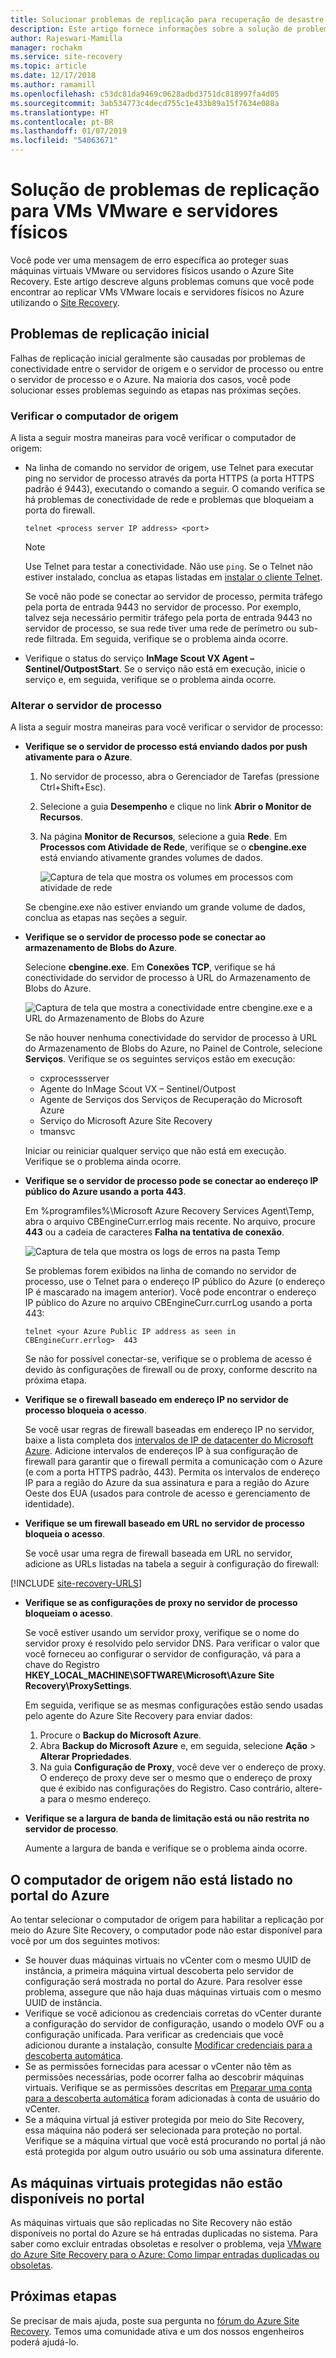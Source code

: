 ```yaml
---
title: Solucionar problemas de replicação para recuperação de desastre de VMs VMware e servidores físicos para o Azure usando o Azure Site Recovery | Microsoft Docs
description: Este artigo fornece informações sobre a solução de problemas comuns de replicação durante a recuperação de desastre de VMs VMware e servidores físicos para o Azure usando o Azure Site Recovery.
author: Rajeswari-Mamilla
manager: rochakm
ms.service: site-recovery
ms.topic: article
ms.date: 12/17/2018
ms.author: ramamill
ms.openlocfilehash: c53dc81da9469c0628adbd3751dc818997fa4d05
ms.sourcegitcommit: 3ab534773c4decd755c1e433b89a15f7634e088a
ms.translationtype: HT
ms.contentlocale: pt-BR
ms.lasthandoff: 01/07/2019
ms.locfileid: "54063671"
---
```

# <a name="troubleshoot-replication-issues-for-vmware-vms-and-physical-servers"></a>Solução de problemas de replicação para VMs VMware e servidores físicos

Você pode ver uma mensagem de erro específica ao proteger suas máquinas virtuais VMware ou servidores físicos usando o Azure Site Recovery. Este artigo descreve alguns problemas comuns que você pode encontrar ao replicar VMs VMware locais e servidores físicos no Azure utilizando o [Site Recovery](site-recovery-overview.md).

## <a name="initial-replication-issues"></a>Problemas de replicação inicial

Falhas de replicação inicial geralmente são causadas por problemas de conectividade entre o servidor de origem e o servidor de processo ou entre o servidor de processo e o Azure. Na maioria dos casos, você pode solucionar esses problemas seguindo as etapas nas próximas seções.

### <a name="check-the-source-machine"></a>Verificar o computador de origem

A lista a seguir mostra maneiras para você verificar o computador de origem:

*  Na linha de comando no servidor de origem, use Telnet para executar ping no servidor de processo através da porta HTTPS (a porta HTTPS padrão é 9443), executando o comando a seguir. O comando verifica se há problemas de conectividade de rede e problemas que bloqueiam a porta do firewall.


   `telnet <process server IP address> <port>`


   > [!NOTE]
   > Use Telnet para testar a conectividade. Não use `ping`. Se o Telnet não estiver instalado, conclua as etapas listadas em [instalar o cliente Telnet](https://technet.microsoft.com/library/cc771275(v=WS.10).aspx).

   Se você não pode se conectar ao servidor de processo, permita tráfego pela porta de entrada 9443 no servidor de processo. Por exemplo, talvez seja necessário permitir tráfego pela porta de entrada 9443 no servidor de processo, se sua rede tiver uma rede de perímetro ou sub-rede filtrada. Em seguida, verifique se o problema ainda ocorre.

*  Verifique o status do serviço **InMage Scout VX Agent – Sentinel/OutpostStart**. Se o serviço não está em execução, inicie o serviço e, em seguida, verifique se o problema ainda ocorre.   

### <a name="check-the-process-server"></a>Alterar o servidor de processo

A lista a seguir mostra maneiras para você verificar o servidor de processo:

*  **Verifique se o servidor de processo está enviando dados por push ativamente para o Azure**.

   1. No servidor de processo, abra o Gerenciador de Tarefas (pressione Ctrl+Shift+Esc).
   2. Selecione a guia **Desempenho** e clique no link **Abrir o Monitor de Recursos**. 
   3. Na página **Monitor de Recursos**, selecione a guia **Rede**. Em **Processos com Atividade de Rede**, verifique se o **cbengine.exe** está enviando ativamente grandes volumes de dados.

        ![Captura de tela que mostra os volumes em processos com atividade de rede](./media/vmware-azure-troubleshoot-replication/cbengine.png)

   Se cbengine.exe não estiver enviando um grande volume de dados, conclua as etapas nas seções a seguir.

*  **Verifique se o servidor de processo pode se conectar ao armazenamento de Blobs do Azure**.

   Selecione **cbengine.exe**. Em **Conexões TCP**, verifique se há conectividade do servidor de processo à URL do Armazenamento de Blobs do Azure.

   ![Captura de tela que mostra a conectividade entre cbengine.exe e a URL do Armazenamento de Blobs do Azure](./media/vmware-azure-troubleshoot-replication/rmonitor.png)

   Se não houver nenhuma conectividade do servidor de processo à URL do Armazenamento de Blobs do Azure, no Painel de Controle, selecione **Serviços**. Verifique se os seguintes serviços estão em execução:

   *  cxprocessserver
   *  Agente do InMage Scout VX – Sentinel/Outpost
   *  Agente de Serviços dos Serviços de Recuperação do Microsoft Azure
   *  Serviço do Microsoft Azure Site Recovery
   *  tmansvc

   Iniciar ou reiniciar qualquer serviço que não está em execução. Verifique se o problema ainda ocorre.

*  **Verifique se o servidor de processo pode se conectar ao endereço IP público do Azure usando a porta 443**.

   Em %programfiles%\Microsoft Azure Recovery Services Agent\Temp, abra o arquivo CBEngineCurr.errlog mais recente. No arquivo, procure **443** ou a cadeia de caracteres **Falha na tentativa de conexão**.

   ![Captura de tela que mostra os logs de erros na pasta Temp](./media/vmware-azure-troubleshoot-replication/logdetails1.png)

   Se problemas forem exibidos na linha de comando no servidor de processo, use o Telnet para o endereço IP público do Azure (o endereço IP é mascarado na imagem anterior). Você pode encontrar o endereço IP público do Azure no arquivo CBEngineCurr.currLog usando a porta 443:

   `telnet <your Azure Public IP address as seen in CBEngineCurr.errlog>  443`

   Se não for possível conectar-se, verifique se o problema de acesso é devido às configurações de firewall ou de proxy, conforme descrito na próxima etapa.

*  **Verifique se o firewall baseado em endereço IP no servidor de processo bloqueia o acesso**.

   Se você usar regras de firewall baseadas em endereço IP no servidor, baixe a lista completa dos [intervalos de IP de datacenter do Microsoft Azure](https://www.microsoft.com/download/details.aspx?id=41653). Adicione intervalos de endereços IP à sua configuração de firewall para garantir que o firewall permita a comunicação com o Azure (e com a porta HTTPS padrão, 443). Permita os intervalos de endereço IP para a região do Azure da sua assinatura e para a região do Azure Oeste dos EUA (usados para controle de acesso e gerenciamento de identidade).

*  **Verifique se um firewall baseado em URL no servidor de processo bloqueia o acesso**.

   Se você usar uma regra de firewall baseada em URL no servidor, adicione as URLs listadas na tabela a seguir à configuração do firewall:

[!INCLUDE [site-recovery-URLS](../../includes/site-recovery-URLS.md)]  

*  **Verifique se as configurações de proxy no servidor de processo bloqueiam o acesso**.

   Se você estiver usando um servidor proxy, verifique se o nome do servidor proxy é resolvido pelo servidor DNS. Para verificar o valor que você forneceu ao configurar o servidor de configuração, vá para a chave do Registro **HKEY_LOCAL_MACHINE\SOFTWARE\Microsoft\Azure Site Recovery\ProxySettings**.

   Em seguida, verifique se as mesmas configurações estão sendo usadas pelo agente do Azure Site Recovery para enviar dados: 
      
   1. Procure o **Backup do Microsoft Azure**. 
   2. Abra **Backup do Microsoft Azure** e, em seguida, selecione **Ação** > **Alterar Propriedades**. 
   3. Na guia **Configuração de Proxy**, você deve ver o endereço de proxy. O endereço de proxy deve ser o mesmo que o endereço de proxy que é exibido nas configurações do Registro. Caso contrário, altere-a para o mesmo endereço.

*  **Verifique se a largura de banda de limitação está ou não restrita no servidor de processo**.

   Aumente a largura de banda e verifique se o problema ainda ocorre.

## <a name="source-machine-isnt-listed-in-the-azure-portal"></a>O computador de origem não está listado no portal do Azure

Ao tentar selecionar o computador de origem para habilitar a replicação por meio do Azure Site Recovery, o computador pode não estar disponível para você por um dos seguintes motivos:

*  Se houver duas máquinas virtuais no vCenter com o mesmo UUID de instância, a primeira máquina virtual descoberta pelo servidor de configuração será mostrada no portal do Azure. Para resolver esse problema, assegure que não haja duas máquinas virtuais com o mesmo UUID de instância.
*  Verifique se você adicionou as credenciais corretas do vCenter durante a configuração do servidor de configuração, usando o modelo OVF ou a configuração unificada. Para verificar as credenciais que você adicionou durante a instalação, consulte [Modificar credenciais para a descoberta automática](vmware-azure-manage-configuration-server.md#modify-credentials-for-automatic-discovery).
*  Se as permissões fornecidas para acessar o vCenter não têm as permissões necessárias, pode ocorrer falha ao descobrir máquinas virtuais. Verifique se as permissões descritas em [Preparar uma conta para a descoberta automática](vmware-azure-tutorial-prepare-on-premises.md#prepare-an-account-for-automatic-discovery) foram adicionadas à conta de usuário do vCenter.
*  Se a máquina virtual já estiver protegida por meio do Site Recovery, essa máquina não poderá ser selecionada para proteção no portal. Verifique se a máquina virtual que você está procurando no portal já não está protegida por algum outro usuário ou sob uma assinatura diferente.

## <a name="protected-virtual-machines-arent-available-in-the-portal"></a>As máquinas virtuais protegidas não estão disponíveis no portal

As máquinas virtuais que são replicadas no Site Recovery não estão disponíveis no portal do Azure se há entradas duplicadas no sistema. Para saber como excluir entradas obsoletas e resolver o problema, veja [VMware do Azure Site Recovery para o Azure: Como limpar entradas duplicadas ou obsoletas](https://social.technet.microsoft.com/wiki/contents/articles/32026.asr-vmware-to-azure-how-to-cleanup-duplicatestale-entries.aspx).

## <a name="next-steps"></a>Próximas etapas

Se precisar de mais ajuda, poste sua pergunta no [fórum do Azure Site Recovery](https://social.msdn.microsoft.com/Forums/azure/home?forum=hypervrecovmgr). Temos uma comunidade ativa e um dos nossos engenheiros poderá ajudá-lo.
